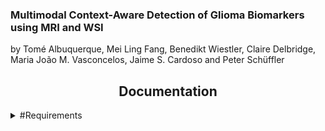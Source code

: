 ### Multimodal Context-Aware Detection of Glioma Biomarkers using MRI and WSI

by Tomé Albuquerque, Mei Ling Fang, Benedikt Wiestler, Claire Delbridge, Maria João M. Vasconcelos, Jaime S. Cardoso and
Peter Schüffler


## <div align="center">Documentation</div>
<details Close>
<summary>#Requirements</summary>

* Image==1.5.33
* matplotlib==3.5.1
* monai==1.0.0
* numpy==1.22.0
* opencv_python_headless==4.5.5.62
* openslide_python==1.2.0
* nibabel==5.0.1
* pandas==1.3.4
* Pillow==9.4.0
* scikit_image==0.19.2
* scikit_learn==1.2.1
* scipy==1.7.3
* seaborn==0.11.2
* skimage==0.0
* torch==1.10.0
* torchvision==0.11.1
  
```
pip install -r requirements.txt
```
